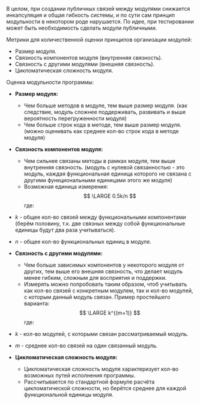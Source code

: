 В целом, при создании публичных связей между модулями снижается инкапсуляция и общая гибкость системы, и по сути сам принцип модульности в некотором роде нарушается.
По идее, при тестировании может быть необходимость сделать модули публичными.

Метрики для количественной оценки принципов организации модулей:
- Размер модуля.
- Связность компонентов модуля (внутренняя связность).
- Связность с другими модулями (внешняя связность).
- Цикломатическая сложность модуля.

Оценка модульности программы:

- **Размер модуля:** 
	- Чем больше методов в модуле, тем выше размер модуля.
	  (как следствие, модуль сложнее поддерживать, развивать и выше вероятность перегруженности модуля)
	- Чем больше строк кода в методе, тем выше размер модуля.
	  (можно оценивать как среднее кол-во строк кода в методе модуля)
- **Связность компонентов модуля:**
	- Чем сильнее связаны методы в рамках модуля, тем выше внутренняя связность.
	  (модуль с нулевой связанностью - это модуль, каждая функциональная единица которого не связана с другими функциональными единицами этого же модуля)
	- Возможная единица измерения:
$$ \LARGE
0.5k/n
$$
где:
- $k$ - общее кол-во связей между функциональными компонентами (берём половину, т.к. две связных между собой функциональные единицы будут два раза учитываться).
- $n$ - общее кол-во функциональных единиц в модуле.

- **Связность с другими модулями:**
	- Чем больше зависимых компонентов у некоторого модуля от других, тем выше его внешняя связность, что делает модуль менее гибким, сложным для восприятия и поддержки.
	- Измерять можно попробовать таким образом, чтоб учитывать как кол-во связей с конкретным модулем, так и кол-во модулей, с которым данный модуль связан.
	  Пример простейшего варианта:
$$ \LARGE
k^{(m+1)}
$$
где:
- $k$ - кол-во модулей, с которыми связан рассматриваемый модуль.
- $m$ - среднее кол-во связей на один связанный модуль.

- **Цикломатическая сложность модуля:**
	- Цикломатическая сложность модуля характеризует кол-во возможных путей исполнения программы.
	- Рассчитывается по стандартной формуле расчёта цикломатической сложности, но берётся среднее для каждой функциональной единицы модуля.

